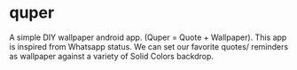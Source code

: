 # quper
A simple DIY wallpaper android app. (Quper = Quote + Wallpaper). This app is inspired from Whatsapp status. We can set our favorite quotes/ reminders as wallpaper against a variety of Solid Colors backdrop.
